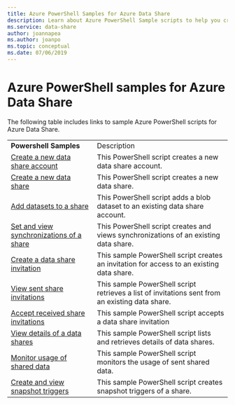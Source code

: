 ```yaml
---
title: Azure PowerShell Samples for Azure Data Share
description: Learn about Azure PowerShell Sample scripts to help you create and manage data shares in Azure Data Share. 
ms.service: data-share
author: joannapea
ms.author: joanpo
ms.topic: conceptual
ms.date: 07/06/2019
---
```


# Azure PowerShell samples for Azure Data Share

The following table includes links to sample Azure PowerShell scripts for Azure Data Share.

| |  |
|---|---|
|**Powershell Samples**|Description|
|[Create a new data share account](scripts/powershell/create-new-share-account-powershell.md)| This PowerShell script creates a new data share account. |
|[Create a new data share](scripts/powershell/create-new-share-powershell.md)| This PowerShell script creates a new data share. |
|[Add datasets to a share](scripts/powershell/add-datasets-powershell.md)| This PowerShell script adds a blob dataset to an existing data share account. |
|[Set and view synchronizations of a share](scripts/powershell/set-view-synchronizations-powershell.md)| This PowerShell script creates and views synchronizations of an existing data share. |
|[Create a data share invitation](scripts/powershell/create-share-invitation-powershell.md)| This sample PowerShell script creates an invitation for access to an existing data share. |
|[View sent share invitations](scripts/powershell/view-sent-invitations-powershell.md)| This sample PowerShell script retrieves a list of invitations sent from an existing data share. |
|[Accept received share invitations](scripts/powershell/accept-share-invitations-powershell.md)| This sample PowerShell script accepts a data share invitation|
|[View details of a data shares](scripts/powershell/view-share-details-powershell.md)| This sample PowerShell script lists and retrieves details of data shares. |
|[Monitor usage of shared data](scripts/powershell/monitor-usage-powershell.md)| This sample PowerShell script monitors the usage of sent shared data. |
|[Create and view snapshot triggers](scripts/powershell/create-view-trigger-powershell.md)| This sample PowerShell script creates snapshot triggers of a share.






